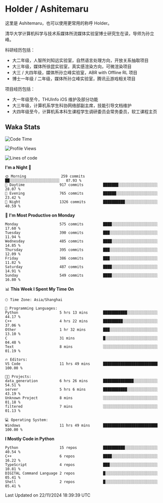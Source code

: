 # Holder / Ashitemaru

这里是 Ashitemaru，也可以使用更常用的称呼 Holder。

清华大学计算机科学与技术系媒体所流媒体实验室博士研究生在读，导师为孙立峰。

科研经历包括：

- 大二年级，人智所刘知远实验室，自然语言处理方向，开放关系抽取项目
- 大三年级，媒体所徐昆实验室，真实感渲染方向，可微渲染项目
- 大三 / 大四年级，媒体所孙立峰实验室，ABR with Offline RL 项目
- 博士一年级 / 二年级，媒体所孙立峰实验室，腾讯云游戏相关项目

项目经历包括：

- 大一年级至今，THUInfo iOS 维护及部分功能
- 大三年级，计算机系学生科协网络部副主席，技能引导文档维护
- 大四年级至今，计算机系本科生课程学生调研委员会常务委员，软工课程主页

## Waka Stats

<!--START_SECTION:waka-->
![Code Time](http://img.shields.io/badge/Code%20Time-1%2C120%20hrs%2012%20mins-blue)

![Profile Views](http://img.shields.io/badge/Profile%20Views-4-blue)

![Lines of code](https://img.shields.io/badge/From%20Hello%20World%20I%27ve%20Written-2.9%20million%20lines%20of%20code-blue)

**I'm a Night 🦉** 

```text
🌞 Morning                259 commits         ██░░░░░░░░░░░░░░░░░░░░░░░   07.93 % 
🌆 Daytime                917 commits         ███████░░░░░░░░░░░░░░░░░░   28.07 % 
🌃 Evening                765 commits         ██████░░░░░░░░░░░░░░░░░░░   23.42 % 
🌙 Night                  1326 commits        ██████████░░░░░░░░░░░░░░░   40.59 % 
```
📅 **I'm Most Productive on Monday** 

```text
Monday                   575 commits         ████░░░░░░░░░░░░░░░░░░░░░   17.60 % 
Tuesday                  390 commits         ███░░░░░░░░░░░░░░░░░░░░░░   11.94 % 
Wednesday                485 commits         ████░░░░░░░░░░░░░░░░░░░░░   14.85 % 
Thursday                 395 commits         ███░░░░░░░░░░░░░░░░░░░░░░   12.09 % 
Friday                   386 commits         ███░░░░░░░░░░░░░░░░░░░░░░   11.82 % 
Saturday                 487 commits         ████░░░░░░░░░░░░░░░░░░░░░   14.91 % 
Sunday                   549 commits         ████░░░░░░░░░░░░░░░░░░░░░   16.80 % 
```


📊 **This Week I Spent My Time On** 

```text
🕑︎ Time Zone: Asia/Shanghai

💬 Programming Languages: 
Python                   5 hrs 13 mins       ███████████░░░░░░░░░░░░░░   44.17 % 
C++                      4 hrs 22 mins       █████████░░░░░░░░░░░░░░░░   37.06 % 
Other                    1 hr 32 mins        ███░░░░░░░░░░░░░░░░░░░░░░   13.10 % 
C                        31 mins             █░░░░░░░░░░░░░░░░░░░░░░░░   04.48 % 
Text                     8 mins              ░░░░░░░░░░░░░░░░░░░░░░░░░   01.19 % 

🔥 Editors: 
VS Code                  11 hrs 49 mins      █████████████████████████   100.00 % 

🐱‍💻 Projects: 
data_generation          6 hrs 26 mins       ██████████████░░░░░░░░░░░   54.51 % 
server                   5 hrs 6 mins        ███████████░░░░░░░░░░░░░░   43.19 % 
Unknown Project          8 mins              ░░░░░░░░░░░░░░░░░░░░░░░░░   01.18 % 
filtered                 7 mins              ░░░░░░░░░░░░░░░░░░░░░░░░░   01.13 % 

💻 Operating System: 
Windows                  11 hrs 49 mins      █████████████████████████   100.00 % 
```

**I Mostly Code in Python** 

```text
Python                   15 repos            ██████████░░░░░░░░░░░░░░░   40.54 % 
C++                      6 repos             ████░░░░░░░░░░░░░░░░░░░░░   16.22 % 
TypeScript               4 repos             ███░░░░░░░░░░░░░░░░░░░░░░   10.81 % 
DIGITAL Command Language 2 repos             █░░░░░░░░░░░░░░░░░░░░░░░░   05.41 % 
Shell                    2 repos             █░░░░░░░░░░░░░░░░░░░░░░░░   05.41 % 
```




 Last Updated on 22/11/2024 18:39:39 UTC
<!--END_SECTION:waka-->

<!--
**Ashitemaru/Ashitemaru** is a ✨ _special_ ✨ repository because its `README.md` (this file) appears on your GitHub profile.

Here are some ideas to get you started:

- 🔭 I’m currently working on ...
- 🌱 I’m currently learning ...
- 👯 I’m looking to collaborate on ...
- 🤔 I’m looking for help with ...
- 💬 Ask me about ...
- 📫 How to reach me: ...
- 😄 Pronouns: ...
- ⚡ Fun fact: ...
-->
